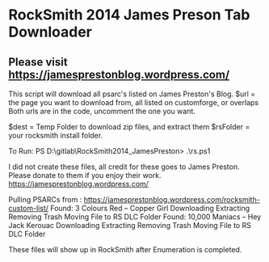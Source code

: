 # RockSmith 2014 James Preson Tab Downloader
## Please visit https://jamesprestonblog.wordpress.com/

This script will download all psarc's listed on James Preston's Blog.
$url = the page you want to download from, all listed on customforge, or overlaps
Both urls are in the code, uncomment the one you want.

$dest = Temp Folder to download zip files, and extract them
$rsFolder = your rocksmith install folder.

To Run:
PS D:\gitlab\RockSmith2014_JamesPreston> .\rs.ps1

I did not create these files, all credit for these goes to James Preston.  Please donate to them if you enjoy their work.
https://jamesprestonblog.wordpress.com/

Pulling PSARCs from :  https://jamesprestonblog.wordpress.com/rocksmith-custom-list/
Found: 3 Colours Red – Copper Girl
  Downloading
  Extracting
  Removing Trash
  Moving File to RS DLC Folder
Found: 10,000 Maniacs – Hey Jack Kerouac
  Downloading
  Extracting
  Removing Trash
  Moving File to RS DLC Folder
  
These files will show up in RockSmith after Enumeration is completed.